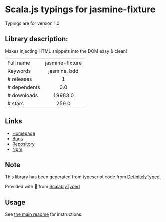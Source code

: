 
# Scala.js typings for jasmine-fixture

Typings are for version 1.0

## Library description:
Makes injecting HTML snippets into the DOM easy & clean!

|                    |                 |
| ------------------ | :-------------: |
| Full name          | jasmine-fixture |
| Keywords           | jasmine, bdd |
| # releases         | 1 |
| # dependents       | 0.0 |
| # downloads        | 19983.0 |
| # stars            | 259.0 |

## Links
- [Homepage](https://github.com/searls/jasmine-fixture)
- [Bugs](https://github.com/searls/jasmine-fixture/issues)
- [Repository](https://github.com/searls/jasmine-fixture)
- [Npm](https://www.npmjs.com/package/jasmine-fixture)
    


## Note
This library has been generated from typescript code from [DefinitelyTyped](https://definitelytyped.org).

Provided with :purple_heart: from [ScalablyTyped](https://github.com/oyvindberg/ScalablyTyped)

## Usage
See [the main readme](../../readme.md) for instructions.



